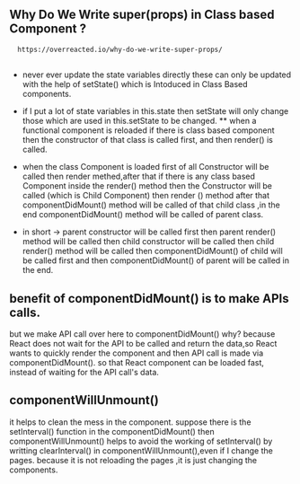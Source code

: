
## Why Do We Write super(props) in Class based Component ?
     
      https://overreacted.io/why-do-we-write-super-props/






##
 -  never ever update the state variables directly these can only   be updated with the help of setState() which is Intoduced in Class Based components.
 - if I put a lot of state variables in this.state then setState will only change those which are used in this.setState to be changed. 
 ** when a functional component is reloaded if there is class based component then the constructor of that class is called first, and then render() is called.

 - when the class  Component is loaded first of all Constructor will be called then render methed,after that if there is any class based Component inside the render() method then the Constructor will be called (which is Child Component) then render () method after that componentDidMount() method will be called of that child class ,in the end 
 componentDidMount() method will be called of parent class.

  - in short ->
           parent constructor will be called first then
           parent render() method will be called then
           child constructor will be called then
           child render() method will be called then
           componentDidMount() of child will be called first 
           and then componentDidMount() of parent will be called in the end.
## benefit of componentDidMount() is to make APIs calls.
 but we make API call over here to componentDidMount() why?
  because React does not wait for the API to be called and return the data,so React wants to quickly render the component and then  API call is made via componentDidMount(). so that React component can be loaded fast, instead of waiting for the API call's data.


## componentWillUnmount()
   it helps to clean the mess in the component.
   suppose there is the setInterval() function in the componentDidMount() then componentWillUnmount() helps 
   to avoid the working of setInterval() by writting clearInterval()
   in componentWillUnmount(),even if I change the pages.
   because it is not reloading the pages ,it is just changing the components.
